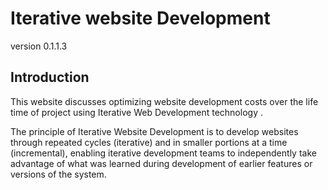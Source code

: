 # Iterative website Development

version 0.1.1.3

## Introduction

This website discusses optimizing website development costs over the life time of project using Iterative Web Development technology .

The principle of Iterative Website Development is to develop websites through repeated cycles (iterative) and in smaller portions at a time (incremental), enabling iterative development teams to independently take advantage of what was learned during development of earlier features or versions of the system.
